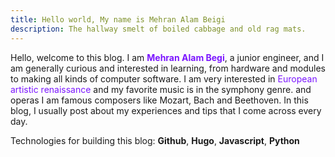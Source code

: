 ```yaml
---
title: Hello world, My name is Mehran Alam Beigi
description: The hallway smelt of boiled cabbage and old rag mats.
---
```


Hello, welcome to this blog. I am **<span style="color: #7b16ff">Mehran Alam Begi</span>**, a junior engineer, and I am generally curious and interested in learning, from hardware and modules to making all kinds of computer software. I am very interested in <span style="color: #7b16ff"> European artistic renaissance</span> and my favorite music is in the symphony genre. and operas
I am famous composers like Mozart, Bach and Beethoven. In this blog, I usually post about my experiences and tips that I come across every day.

Technologies for building this blog: **Github**, **Hugo**, **Javascript**, **Python**
